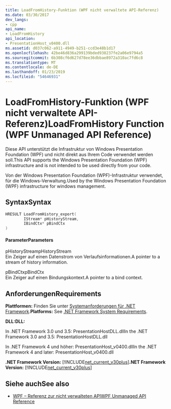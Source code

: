 ```yaml
---
title: LoadFromHistory-Funktion (WPF nicht verwaltete API-Referenz)
ms.date: 03/30/2017
dev_langs:
- cpp
api_name:
- LoadFromHistory
api_location:
- PresentationHost_v0400.dll
ms.assetid: d037c062-a911-4949-b251-ccd3e48b1d17
ms.openlocfilehash: 42be46d836a299139bded938237fe2a06e9794a5
ms.sourcegitcommit: 6b308cf6d627d78ee36dbbae8972a310ac7fd6c8
ms.translationtype: MT
ms.contentlocale: de-DE
ms.lasthandoff: 01/23/2019
ms.locfileid: "54646931"
---
```

# <a name="loadfromhistory-function-wpf-unmanaged-api-reference"></a><span data-ttu-id="84fd9-102">LoadFromHistory-Funktion (WPF nicht verwaltete API-Referenz)</span><span class="sxs-lookup"><span data-stu-id="84fd9-102">LoadFromHistory Function (WPF Unmanaged API Reference)</span></span>
<span data-ttu-id="84fd9-103">Diese API unterstützt die Infrastruktur von Windows Presentation Foundation (WPF) und nicht direkt aus Ihrem Code verwendet werden soll.</span><span class="sxs-lookup"><span data-stu-id="84fd9-103">This API supports the Windows Presentation Foundation (WPF) infrastructure and is not intended to be used directly from your code.</span></span>  
  
 <span data-ttu-id="84fd9-104">Von der Windows Presentation Foundation (WPF)-Infrastruktur verwendet, für die Windows-Verwaltung.</span><span class="sxs-lookup"><span data-stu-id="84fd9-104">Used by the Windows Presentation Foundation (WPF) infrastructure for windows management.</span></span>  
  
## <a name="syntax"></a><span data-ttu-id="84fd9-105">Syntax</span><span class="sxs-lookup"><span data-stu-id="84fd9-105">Syntax</span></span>  
  
```cpp  
HRESULT LoadFromHistory_export(  
        IStream* pHistoryStream,   
        IBindCtx* pBindCtx  
)  
```  
  
#### <a name="parameters"></a><span data-ttu-id="84fd9-106">Parameter</span><span class="sxs-lookup"><span data-stu-id="84fd9-106">Parameters</span></span>  
 <span data-ttu-id="84fd9-107">pHistoryStream</span><span class="sxs-lookup"><span data-stu-id="84fd9-107">pHistoryStream</span></span>  
 <span data-ttu-id="84fd9-108">Ein Zeiger auf einen Datenstrom von Verlaufsinformationen.</span><span class="sxs-lookup"><span data-stu-id="84fd9-108">A pointer to a stream of history information.</span></span>  
  
 <span data-ttu-id="84fd9-109">pBindCtx</span><span class="sxs-lookup"><span data-stu-id="84fd9-109">pBindCtx</span></span>  
 <span data-ttu-id="84fd9-110">Ein Zeiger auf einen Bindungskontext.</span><span class="sxs-lookup"><span data-stu-id="84fd9-110">A pointer to a bind context.</span></span>  
  
## <a name="requirements"></a><span data-ttu-id="84fd9-111">Anforderungen</span><span class="sxs-lookup"><span data-stu-id="84fd9-111">Requirements</span></span>  
 <span data-ttu-id="84fd9-112">**Plattformen:** Finden Sie unter [Systemanforderungen für .NET Framework](../../../../docs/framework/get-started/system-requirements.md).</span><span class="sxs-lookup"><span data-stu-id="84fd9-112">**Platforms:** See [.NET Framework System Requirements](../../../../docs/framework/get-started/system-requirements.md).</span></span>  
  
 <span data-ttu-id="84fd9-113">**DLL:**</span><span class="sxs-lookup"><span data-stu-id="84fd9-113">**DLL:**</span></span>  
  
 <span data-ttu-id="84fd9-114">In .NET Framework 3.0 und 3.5: PresentationHostDLL.dll</span><span class="sxs-lookup"><span data-stu-id="84fd9-114">In the .NET Framework 3.0 and 3.5: PresentationHostDLL.dll</span></span>  
  
 <span data-ttu-id="84fd9-115">In .NET Framework 4 und höher: PresentationHost_v0400.dll</span><span class="sxs-lookup"><span data-stu-id="84fd9-115">In the .NET Framework 4 and later: PresentationHost_v0400.dll</span></span>  
  
 <span data-ttu-id="84fd9-116">**.NET Framework Version:** [!INCLUDE[net_current_v30plus](../../../../includes/net-current-v30plus-md.md)]</span><span class="sxs-lookup"><span data-stu-id="84fd9-116">**.NET Framework Version:** [!INCLUDE[net_current_v30plus](../../../../includes/net-current-v30plus-md.md)]</span></span>  
  
## <a name="see-also"></a><span data-ttu-id="84fd9-117">Siehe auch</span><span class="sxs-lookup"><span data-stu-id="84fd9-117">See also</span></span>
- [<span data-ttu-id="84fd9-118">WPF – Referenz zur nicht verwalteten API</span><span class="sxs-lookup"><span data-stu-id="84fd9-118">WPF Unmanaged API Reference</span></span>](../../../../docs/framework/wpf/advanced/wpf-unmanaged-api-reference.md)
